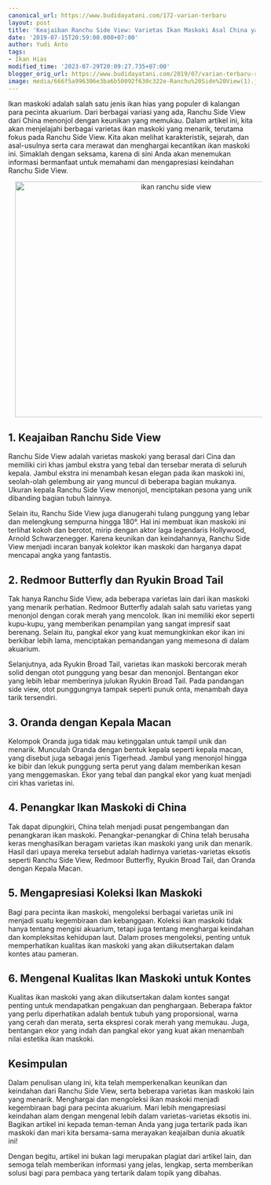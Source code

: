 ```yaml
---
canonical_url: https://www.budidayatani.com/172-varian-terbaru
layout: post
title: 'Keajaiban Ranchu Side View: Varietas Ikan Maskoki Asal China yang Menakjubkan'
date: '2019-07-15T20:59:00.000+07:00'
author: Yudi Anto
tags:
- Ikan Hias
modified_time: '2023-07-29T20:09:27.735+07:00'
blogger_orig_url: https://www.budidayatani.com/2019/07/varian-terbaru-ranchu-side-view-asal.html
image: media/666f5a996306e3ba6b50092f630c322e-Ranchu%20Side%20View(1).jpg
---
```

<p>Ikan maskoki adalah salah satu jenis ikan hias yang populer di kalangan para pecinta akuarium. Dari berbagai variasi yang ada, Ranchu Side View dari China menonjol dengan keunikan yang memukau. Dalam artikel ini, kita akan menjelajahi berbagai varietas ikan maskoki yang menarik, terutama fokus pada Ranchu Side View. Kita akan melihat karakteristik, sejarah, dan asal-usulnya serta cara merawat dan menghargai kecantikan ikan maskoki ini. Simaklah dengan seksama, karena di sini Anda akan menemukan informasi bermanfaat untuk memahami dan mengapresiasi keindahan Ranchu Side View.</p><div class="separator" style="clear: both; text-align: center;"><a href="https://blogger.googleusercontent.com/img/b/R29vZ2xl/AVvXsEh0FK0fTYZ9dAlH9KbP0_smm-SzsWBLZcXiQAZ6U-jsKRScf8v0qO_U_ewsKmjcFkD21pzIgZt2r-uV1kJDZ84EQrtrY0pXCCAIf5-veHcRVrYiZvMn0ZRRNsRLBbLLfXLv6z4y9G2v3y7ac75BObSecqzN35wmHM9pPWwRBfoiUAPOQEuB5Br8jx9cHSso/s1600/Ranchu%20Side%20View(1).jpg" imageanchor="1" style="margin-left: 1em; margin-right: 1em;"><img alt="ikan ranchu side view" border="0" data-original-height="1200" data-original-width="1600" height="480" src="https://blogger.googleusercontent.com/img/b/R29vZ2xl/AVvXsEh0FK0fTYZ9dAlH9KbP0_smm-SzsWBLZcXiQAZ6U-jsKRScf8v0qO_U_ewsKmjcFkD21pzIgZt2r-uV1kJDZ84EQrtrY0pXCCAIf5-veHcRVrYiZvMn0ZRRNsRLBbLLfXLv6z4y9G2v3y7ac75BObSecqzN35wmHM9pPWwRBfoiUAPOQEuB5Br8jx9cHSso/w640-h480/Ranchu%20Side%20View(1).jpg" width="640" /></a></div><h2>1. Keajaiban Ranchu Side View</h2><p>Ranchu Side View adalah varietas maskoki yang berasal dari Cina dan memiliki ciri khas jambul ekstra yang tebal dan tersebar merata di seluruh kepala. Jambul ekstra ini menambah kesan elegan pada ikan maskoki ini, seolah-olah gelembung air yang muncul di beberapa bagian mukanya. Ukuran kepala Ranchu Side View menonjol, menciptakan pesona yang unik dibanding bagian tubuh lainnya.</p><p>Selain itu, Ranchu Side View juga dianugerahi tulang punggung yang lebar dan melengkung sempurna hingga 180°. Hal ini membuat ikan maskoki ini terlihat kokoh dan berotot, mirip dengan aktor laga legendaris Hollywood, Arnold Schwarzenegger. Karena keunikan dan keindahannya, Ranchu Side View menjadi incaran banyak kolektor ikan maskoki dan harganya dapat mencapai angka yang fantastis.</p><h2>2. Redmoor Butterfly dan Ryukin Broad Tail</h2><p>Tak hanya Ranchu Side View, ada beberapa varietas lain dari ikan maskoki yang menarik perhatian. Redmoor Butterfly adalah salah satu varietas yang menonjol dengan corak merah yang mencolok. Ikan ini memiliki ekor seperti kupu-kupu, yang memberikan penampilan yang sangat impresif saat berenang. Selain itu, pangkal ekor yang kuat memungkinkan ekor ikan ini berkibar lebih lama, menciptakan pemandangan yang memesona di dalam akuarium.</p><p>Selanjutnya, ada Ryukin Broad Tail, varietas ikan maskoki bercorak merah solid dengan otot punggung yang besar dan menonjol. Bentangan ekor yang lebih lebar memberinya julukan Ryukin Broad Tail. Pada pandangan side view, otot punggungnya tampak seperti punuk onta, menambah daya tarik tersendiri.</p><h2>3. Oranda dengan Kepala Macan</h2><p>Kelompok Oranda juga tidak mau ketinggalan untuk tampil unik dan menarik. Munculah Oranda dengan bentuk kepala seperti kepala macan, yang disebut juga sebagai jenis Tigerhead. Jambul yang menonjol hingga ke bibir dan lekuk punggung serta perut yang dalam memberikan kesan yang menggemaskan. Ekor yang tebal dan pangkal ekor yang kuat menjadi ciri khas varietas ini.</p><h2>4. Penangkar Ikan Maskoki di China</h2><p>Tak dapat dipungkiri, China telah menjadi pusat pengembangan dan penangkaran ikan maskoki. Penangkar-penangkar di China telah berusaha keras menghasilkan beragam varietas ikan maskoki yang unik dan menarik. Hasil dari upaya mereka tersebut adalah hadirnya varietas-varietas eksotis seperti Ranchu Side View, Redmoor Butterfly, Ryukin Broad Tail, dan Oranda dengan Kepala Macan.</p><h2>5. Mengapresiasi Koleksi Ikan Maskoki</h2><p>Bagi para pecinta ikan maskoki, mengoleksi berbagai varietas unik ini menjadi suatu kegembiraan dan kebanggaan. Koleksi ikan maskoki tidak hanya tentang mengisi akuarium, tetapi juga tentang menghargai keindahan dan kompleksitas kehidupan laut. Dalam proses mengoleksi, penting untuk memperhatikan kualitas ikan maskoki yang akan diikutsertakan dalam kontes atau pameran.</p><h2>6. Mengenal Kualitas Ikan Maskoki untuk Kontes</h2><p>Kualitas ikan maskoki yang akan diikutsertakan dalam kontes sangat penting untuk mendapatkan pengakuan dan penghargaan. Beberapa faktor yang perlu diperhatikan adalah bentuk tubuh yang proporsional, warna yang cerah dan merata, serta ekspresi corak merah yang memukau. Juga, bentangan ekor yang indah dan pangkal ekor yang kuat akan menambah nilai estetika ikan maskoki.</p><h2>Kesimpulan</h2><p>Dalam penulisan ulang ini, kita telah memperkenalkan keunikan dan keindahan dari Ranchu Side View, serta beberapa varietas ikan maskoki lain yang menarik. Menghargai dan mengoleksi ikan maskoki menjadi kegembiraan bagi para pecinta akuarium. Mari lebih mengapresiasi keindahan alam dengan mengenal lebih dalam varietas-varietas eksotis ini. Bagikan artikel ini kepada teman-teman Anda yang juga tertarik pada ikan maskoki dan mari kita bersama-sama merayakan keajaiban dunia akuatik ini!</p><p>Dengan begitu, artikel ini bukan lagi merupakan plagiat dari artikel lain, dan semoga telah memberikan informasi yang jelas, lengkap, serta memberikan solusi bagi para pembaca yang tertarik dalam topik yang dibahas.</p>